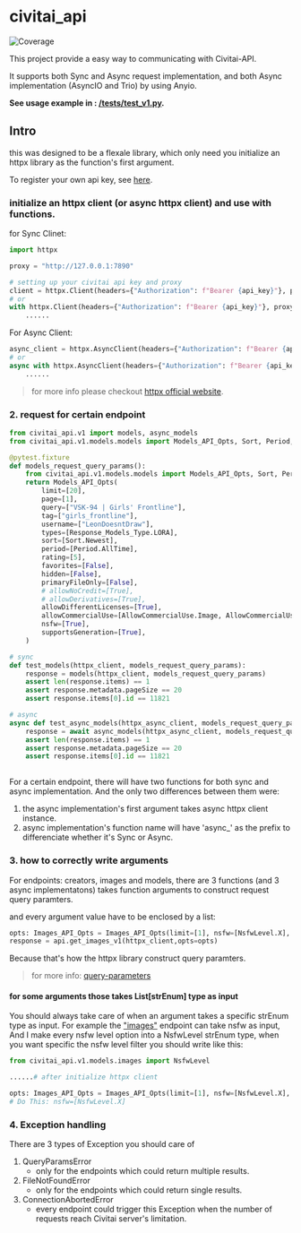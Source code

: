 # civitai_api

![Coverage](https://img.shields.io/badge/coverage-87%25-brightgreen)

This project provide a easy way to communicating with Civitai-API.

It supports both Sync and Async request implementation, and both Async implementation (AsyncIO and Trio) by using Anyio.

**See usage example in : [/tests/test_v1.py](./tests/test_v1.py).**

## Intro

this was designed to be a flexale library, which only need you initialize an httpx library as the function's first argument.

To register your own api key, see [here](https://github.com/civitai/civitai/wiki/REST-API-Reference#authorization).

### initialize an httpx client (or async httpx client) and use with functions.

for Sync Clinet:

```python
import httpx

proxy = "http://127.0.0.1:7890"

# setting up your civitai api key and proxy
client = httpx.Client(headers={"Authorization": f"Bearer {api_key}"}, proxy = proxy)
# or 
with httpx.Client(headers={"Authorization": f"Bearer {api_key}"}, proxy = proxy) as client:
    ......
```

For Async Client:

```python
async_client = httpx.AsyncClient(headers={"Authorization": f"Bearer {api_key}"}, proxy = proxy)
# or 
async with httpx.AsyncClient(headers={"Authorization": f"Bearer {api_key}"}, proxy = proxy) as async_client:
    ......
```

> for more info please checkout [httpx official website](https://www.python-httpx.org/advanced/clients/).

### 2. request for certain endpoint

```python
from civitai_api.v1 import models, async_models
from civitai_api.v1.models.models import Models_API_Opts, Sort, Period, Response_Models_Type, AllowCommercialUse

@pytest.fixture
def models_request_query_params():
    from civitai_api.v1.models.models import Models_API_Opts, Sort, Period, Response_Models_Type, AllowCommercialUse
    return Models_API_Opts(
        limit=[20],
        page=[1],
        query=["VSK-94 | Girls' Frontline"],
        tag=["girls_frontline"],
        username=["LeonDoesntDraw"],
        types=[Response_Models_Type.LORA],
        sort=[Sort.Newest],
        period=[Period.AllTime],
        rating=[5],
        favorites=[False],
        hidden=[False],
        primaryFileOnly=[False],
        # allowNoCredit=[True],
        # allowDerivatives=[True],
        allowDifferentLicenses=[True],
        allowCommercialUse=[AllowCommercialUse.Image, AllowCommercialUse.Rent, AllowCommercialUse.Sell],
        nsfw=[True],
        supportsGeneration=[True],
    )

# sync
def test_models(httpx_client, models_request_query_params):
    response = models(httpx_client, models_request_query_params)
    assert len(response.items) == 1
    assert response.metadata.pageSize == 20
    assert response.items[0].id == 11821

# async
async def test_async_models(httpx_async_client, models_request_query_params):
    response = await async_models(httpx_async_client, models_request_query_params)
    assert len(response.items) == 1
    assert response.metadata.pageSize == 20
    assert response.items[0].id == 11821
    
```

For a certain endpoint, there will have two functions for both sync and async implementation. And the only two differences between them were:

1. the async implementation's first argument takes async httpx client instance.
2. async implementation's function name will have 'async_' as the prefix to differenciate whether it's Sync or Async.

### 3. how to correctly write arguments

For endpoints: creators, images and models, there are 3 functions (and 3 async implementatons) takes function arguments to construct request query paramters.

and every argument value have to be enclosed by a list:

```python
opts: Images_API_Opts = Images_API_Opts(limit=[1], nsfw=[NsfwLevel.X], postId=[11059742])
response = api.get_images_v1(httpx_client,opts=opts)
```

Because that's how the httpx library construct query paramters.

> for more info: [query-parameters](https://www.python-httpx.org/compatibility/#query-parameters)

#### for some arguments those takes List[strEnum] type as input

You should always take care of when an argument takes a specific strEnum type as input.
For example the ["images"](https://github.com/civitai/civitai/wiki/REST-API-Reference#response-fields-1) endpoint can take nsfw as input, And I make every nsfw level option into a NsfwLevel strEnum type, when you want specific the nsfw level filter you should write like this: 

```python
from civitai_api.v1.models.images import NsfwLevel

......# after initialize httpx client

opts: Images_API_Opts = Images_API_Opts(limit=[1], nsfw=[NsfwLevel.X], postId=[11059742]) 
# Do This: nsfw=[NsfwLevel.X]
```

### 4. Exception handling

There are 3 types of Exception you should care of

1. QueryParamsError
    - only for the endpoints which could return multiple results.
2. FileNotFoundError
    - only for the endpoints which could return single results.
3. ConnectionAbortedError
    - every endpoint could trigger this Exception when the number of requests reach Civitai server's limitation.

```python

```
